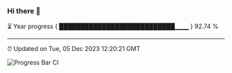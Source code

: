### Hi there 👋

⏳ Year progress { ███████████████████████████▁▁▁ } 92.74 %

---

⏰ Updated on Tue, 05 Dec 2023 12:20:21 GMT

![Progress Bar CI](https://github.com/liununu/liununu/workflows/Progress%20Bar%20CI/badge.svg)
